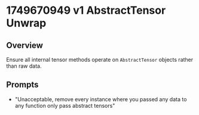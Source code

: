 # 1749670949 v1 AbstractTensor Unwrap

## Overview
Ensure all internal tensor methods operate on `AbstractTensor` objects rather than raw data.

## Prompts
- "Unacceptable, remove every instance where you passed any data to any function only pass abstract tensors"

